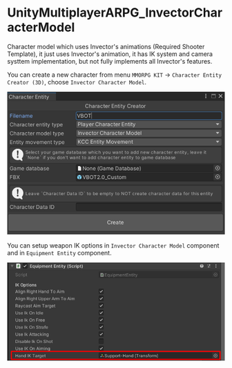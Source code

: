 # UnityMultiplayerARPG_InvectorCharacterModel
Character model which uses Invector's animations (Required Shooter Template), it just uses Invector's animation, it has IK system and camera systtem implementation, but not fully implements all Invector's features.

You can create a new character from menu `MMORPG KIT` -> `Character Entity Creator (3D)`, choose `Invector Character Model`.

![](./Docs/1.png)

You can setup weapon IK options in `Invector Character Model` component and in `Equipment Entity` component.

![](./Docs/2.png)